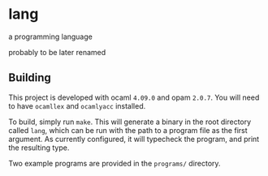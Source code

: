 # lang
a programming language

probably to be later renamed

## Building
This project is developed with ocaml `4.09.0` and opam `2.0.7`. You will need to have `ocamllex` and `ocamlyacc` installed.

To build, simply run `make`. This will generate a binary in the root directory called `lang`, which can be run with the path to a program file as the first argument. As currently configured, it will typecheck the program, and print the resulting type.

Two example programs are provided in the `programs/` directory.